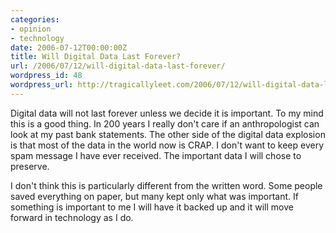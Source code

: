 ```yaml
---
categories:
- opinion
- technology
date: 2006-07-12T00:00:00Z
title: Will Digital Data Last Forever?
url: /2006/07/12/will-digital-data-last-forever/
wordpress_id: 48
wordpress_url: http://tragicallyleet.com/2006/07/12/will-digital-data-last-forever/
---
```


Digital data will not last forever unless we decide it is important.  To my mind this is a good thing.  In 200 years I really don't care if an anthropologist can look at my past bank statements.  The other side of the digital data explosion is that most of the data in the world now is CRAP.  I don't want to keep every spam message I have ever received. The important data I will chose to preserve.

I don't think this is particularly different from the written word.  Some people saved everything on paper, but many kept only what was important.  If something is important to me I will have it backed up and it will move forward in technology as I do. 
